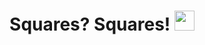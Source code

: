 <h1 align="center">Squares? Squares!
<img src="https://github.com/blackcater/blackcater/raw/main/images/Hi.gif" height="32"/></h1>
